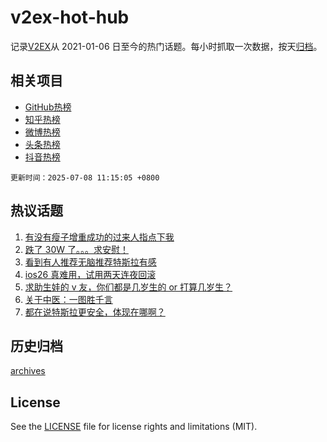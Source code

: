 # v2ex-hot-hub

 记录[V2EX](https://www.v2ex.com/)从 2021-01-06 日至今的热门话题。每小时抓取一次数据，按天[归档](archives)。
 
 ## 相关项目

- [GitHub热榜](https://github.com/lonnyzhang423/github-hot-hub)
- [知乎热榜](https://github.com/lonnyzhang423/zhihu-hot-hub)
- [微博热榜](https://github.com/lonnyzhang423/weibo-hot-hub)
- [头条热榜](https://github.com/lonnyzhang423/toutiao-hot-hub)
- [抖音热榜](https://github.com/lonnyzhang423/douyin-hot-hub)


 `更新时间：2025-07-08 11:15:05 +0800`

## 热议话题

1. [有没有瘦子增重成功的过来人指点下我](https://www.v2ex.com/t/1143564)
1. [跌了 30W 了。。。求安慰！](https://www.v2ex.com/t/1143551)
1. [看到有人推荐无脑推荐特斯拉有感](https://www.v2ex.com/t/1143456)
1. [ios26 真难用，试用两天连夜回滚](https://www.v2ex.com/t/1143639)
1. [求助生娃的 v 友，你们都是几岁生的 or 打算几岁生？](https://www.v2ex.com/t/1143516)
1. [关于中医：一图胜千言](https://www.v2ex.com/t/1143638)
1. [都在说特斯拉更安全，体现在哪啊？](https://www.v2ex.com/t/1143517)

## 历史归档

[archives](archives)

## License

See the [LICENSE](LICENSE) file for license rights and limitations (MIT).
